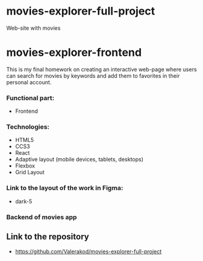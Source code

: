# movies-explorer-full-project
Web-site with movies

# movies-explorer-frontend

This is my final homework on creating an interactive web-page where users can search for movies by keywords and add them to favorites in their personal account.

### Functional part:
+ Frontend


### Technologies:
+ HTML5
+ CCS3
+ React
+ Adaptive layout (mobile devices, tablets, desktops)
+ Flexbox
+ Grid Layout

### Link to the layout of the work in Figma:
- dark-5

### Backend of movies app


## Link to the repository 
- https://github.com/Valerakod/movies-explorer-full-project


